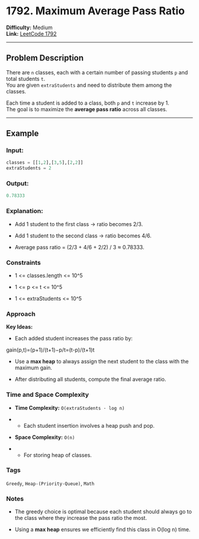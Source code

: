 # 1792. Maximum Average Pass Ratio

**Difficulty:** Medium  
**Link:** [LeetCode 1792](https://leetcode.com/problems/maximum-average-pass-ratio/)

---

## Problem Description
There are `n` classes, each with a certain number of passing students `p` and total students `t`.  
You are given `extraStudents` and need to distribute them among the classes.  

Each time a student is added to a class, both `p` and `t` increase by 1.  
The goal is to maximize the **average pass ratio** across all classes.

---

## Example

### Input:
```python
classes = [[1,2],[3,5],[2,2]]
extraStudents = 2
```

### Output:
```python
0.78333
```

### Explanation:

- Add 1 student to the first class → ratio becomes 2/3.

- Add 1 student to the second class → ratio becomes 4/6.

- Average pass ratio = (2/3 + 4/6 + 2/2) / 3 ≈ 0.78333.

### Constraints

- 1 <= classes.length <= 10^5

- 1 <= p <= t <= 10^5

- 1 <= extraStudents <= 10^5

### Approach
**Key Ideas:**

- Each added student increases the pass ratio by:

gain(p,t)=(p+1)/(t+1)​−p/t=(t-p)/(t+1)t
​
- Use a **max heap** to always assign the next student to the class with the maximum gain.

- After distributing all students, compute the final average ratio.

### Time and Space Complexity

- **Time Complexity:** `O(extraStudents · log n)`

- -  Each student insertion involves a heap push and pop.

- **Space Complexity:** `O(n)`

- - For storing heap of classes.

### Tags

`Greedy`, `Heap-(Priority-Queue)`, `Math`

### Notes

- The greedy choice is optimal because each student should always go to the class where they increase the pass ratio the most.

-  Using a **max heap** ensures we efficiently find this class in O(log n) time.